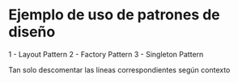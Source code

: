 # Ejemplo de uso de patrones de diseño

1 - Layout Pattern
2 - Factory Pattern
3 - Singleton Pattern


Tan solo descomentar las lineas correspondientes según contexto